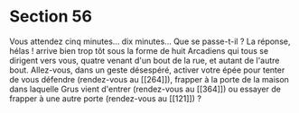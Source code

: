 # Section 56

Vous attendez cinq minutes... dix minutes... Que se passe-t-il ? La réponse, hélas ! arrive bien trop tôt sous la forme de huit Arcadiens qui tous se dirigent vers vous, quatre venant d'un bout de la rue, et autant de l'autre bout. Allez-vous, dans un geste désespéré, activer votre épée pour tenter de vous défendre (rendez-vous au [[264]]), frapper à la porte de la maison dans laquelle Grus vient d'entrer (rendez-vous au [[364]]) ou essayer de frapper à une autre porte (rendez-vous au [[121]]) ?